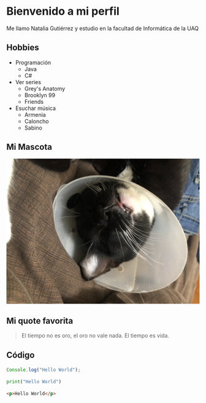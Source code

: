 # Bienvenido a mi perfil

Me llamo Natalia Gutiérrez y estudio en la facultad de Informática de la UAQ

## Hobbies

- Programación
    - Java
    - C#
- Ver series
    - Grey's Anatomy
    - Brooklyn 99
    - Friends
- Esuchar música
    - Armenia
    - Caloncho
    - Sabino

## Mi Mascota

![Foto de mi mascota](galleta.JPG)

## Mi quote favorita

> El tiempo no es oro, el oro no vale nada. El tiempo es vida.

## Código

```javascript
Console.log("Hello World");
```

```python
print("Hello World")
```

```html
<p>Hello World</p>
```